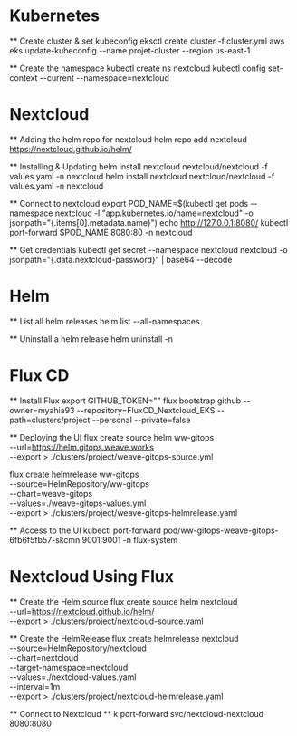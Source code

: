 # Kubernetes
** Create cluster & set kubeconfig
eksctl create cluster -f cluster.yml
aws eks update-kubeconfig --name projet-cluster --region us-east-1

** Create the namespace
kubectl create ns nextcloud
kubectl config set-context --current --namespace=nextcloud
# Nextcloud
** Adding the helm repo for nextcloud
helm repo add nextcloud https://nextcloud.github.io/helm/

** Installing & Updating
helm install nextcloud nextcloud/nextcloud -f values.yaml -n nextcloud
helm install nextcloud nextcloud/nextcloud -f values.yaml -n nextcloud

** Connect to nextcloud
export POD_NAME=$(kubectl get pods --namespace nextcloud -l "app.kubernetes.io/name=nextcloud" -o jsonpath="{.items[0].metadata.name}")
echo http://127.0.0.1:8080/
kubectl port-forward $POD_NAME 8080:80 -n nextcloud

** Get credentials
kubectl get secret --namespace nextcloud nextcloud -o jsonpath="{.data.nextcloud-password}" | base64 --decode
# Helm
** List all helm releases
helm list --all-namespaces

** Uninstall a helm release
helm uninstall <release> -n <namespace>
# Flux CD
** Install Flux
export GITHUB_TOKEN="<token>"
flux bootstrap github --owner=myahia93 --repository=FluxCD_Nextcloud_EKS --path=clusters/project --personal --private=false

** Deploying the UI
flux create source helm ww-gitops \
 --url=https://helm.gitops.weave.works \
 --export > ./clusters/project/weave-gitops-source.yml

flux create helmrelease ww-gitops \
 --source=HelmRepository/ww-gitops \
 --chart=weave-gitops \
 --values=./weave-gitops-values.yml \
 --export > ./clusters/project/weave-gitops-helmrelease.yaml

** Access to the UI
kubectl port-forward pod/ww-gitops-weave-gitops-6fb6f5fb57-skcmn 9001:9001 -n flux-system
# Nextcloud Using Flux
** Create the Helm source
flux create source helm nextcloud \
  --url=https://nextcloud.github.io/helm/ \
  --export > ./clusters/project/nextcloud-source.yaml

** Create the HelmRelease
flux create helmrelease nextcloud \
  --source=HelmRepository/nextcloud \
  --chart=nextcloud \
  --target-namespace=nextcloud \
  --values=./nextcloud-values.yaml \
  --interval=1m \
  --export > ./clusters/project/nextcloud-helmrelease.yaml

** Connect to Nextcloud ** 
k port-forward svc/nextcloud-nextcloud 8080:8080
